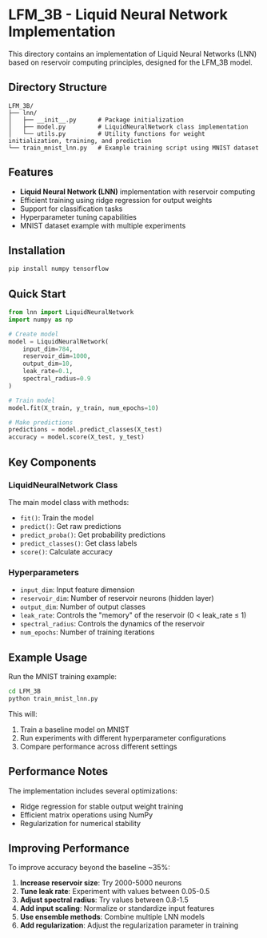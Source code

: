# LFM_3B - Liquid Neural Network Implementation

This directory contains an implementation of Liquid Neural Networks (LNN) based on reservoir computing principles, designed for the LFM_3B model.

## Directory Structure

```
LFM_3B/
├── lnn/
│   ├── __init__.py      # Package initialization
│   ├── model.py         # LiquidNeuralNetwork class implementation
│   └── utils.py         # Utility functions for weight initialization, training, and prediction
└── train_mnist_lnn.py   # Example training script using MNIST dataset
```

## Features

- **Liquid Neural Network (LNN)** implementation with reservoir computing
- Efficient training using ridge regression for output weights
- Support for classification tasks
- Hyperparameter tuning capabilities
- MNIST dataset example with multiple experiments

## Installation

```bash
pip install numpy tensorflow
```

## Quick Start

```python
from lnn import LiquidNeuralNetwork
import numpy as np

# Create model
model = LiquidNeuralNetwork(
    input_dim=784,
    reservoir_dim=1000,
    output_dim=10,
    leak_rate=0.1,
    spectral_radius=0.9
)

# Train model
model.fit(X_train, y_train, num_epochs=10)

# Make predictions
predictions = model.predict_classes(X_test)
accuracy = model.score(X_test, y_test)
```

## Key Components

### LiquidNeuralNetwork Class

The main model class with methods:
- `fit()`: Train the model
- `predict()`: Get raw predictions
- `predict_proba()`: Get probability predictions
- `predict_classes()`: Get class labels
- `score()`: Calculate accuracy

### Hyperparameters

- `input_dim`: Input feature dimension
- `reservoir_dim`: Number of reservoir neurons (hidden layer)
- `output_dim`: Number of output classes
- `leak_rate`: Controls the "memory" of the reservoir (0 < leak_rate ≤ 1)
- `spectral_radius`: Controls the dynamics of the reservoir
- `num_epochs`: Number of training iterations

## Example Usage

Run the MNIST training example:

```bash
cd LFM_3B
python train_mnist_lnn.py
```

This will:
1. Train a baseline model on MNIST
2. Run experiments with different hyperparameter configurations
3. Compare performance across different settings

## Performance Notes

The implementation includes several optimizations:
- Ridge regression for stable output weight training
- Efficient matrix operations using NumPy
- Regularization for numerical stability

## Improving Performance

To improve accuracy beyond the baseline ~35%:

1. **Increase reservoir size**: Try 2000-5000 neurons
2. **Tune leak rate**: Experiment with values between 0.05-0.5
3. **Adjust spectral radius**: Try values between 0.8-1.5
4. **Add input scaling**: Normalize or standardize input features
5. **Use ensemble methods**: Combine multiple LNN models
6. **Add regularization**: Adjust the regularization parameter in training